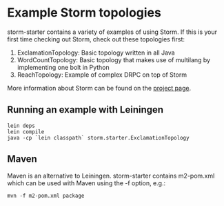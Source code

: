 # Example Storm topologies

storm-starter contains a variety of examples of using Storm. If this is your first time checking out Storm, check out these topologies first:

1. ExclamationTopology: Basic topology written in all Java
2. WordCountTopology: Basic topology that makes use of multilang by implementing one bolt in Python
3. ReachTopology: Example of complex DRPC on top of Storm

More information about Storm can be found on the [project page](http://github.com/nathanmarz/storm).

## Running an example with Leiningen

```
lein deps
lein compile
java -cp `lein classpath` storm.starter.ExclamationTopology
```

## Maven

Maven is an alternative to Leiningen. storm-starter contains m2-pom.xml which can be used with Maven using the -f option, e.g.:

```
mvn -f m2-pom.xml package
```